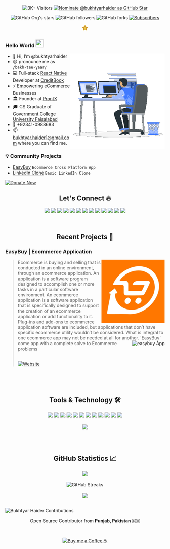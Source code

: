 <div align="center">

![3K+ Visitors](https://visitor-badge.glitch.me/badge?page_id=bukhtyarhaider.bukhtyarhaider) [![Nominate @bukhtyarhaider as GitHub Star](https://img.shields.io/badge/Nominate-GitHub_Star-D50000?logo=GitHub&logoColor=white)](https://stars.github.com/nominate/)

<img alt="GitHub Org's stars" src="https://img.shields.io/github/stars/bukhtyarhaider?style=social">
<img alt="GitHub followers" src="https://img.shields.io/github/followers/bukhtyarhaider?style=social">
<img alt="GitHub forks" src="https://img.shields.io/github/forks/bukhtyarhaider/fluttercapsule?style=social">

<a href="https://www.youtube.com/channel/UCbiT9U2zEDWourexKzxjREg?sub_confirmation=1">
<img alt="Subscribers" src="https://img.shields.io/youtube/views/vgdUdXEXILA?label=Subscribers&style=social">
</a>

<img alt="GitHub Star" height="20px" src="images/star.png"></a>

</div>

### Hello World <img src="https://media.giphy.com/media/hvRJCLFzcasrR4ia7z/giphy.gif" height="25px" width="25px">

<img align="right" alt="Developer bukhtyar haider" src="images/coding.gif" width="300"/>

- 👋 Hi, I’m @bukhtyarhaider
- 😄 pronounce me as `/bakh-tee-yaar/`
- 💻 Full-stack [React Native](https://reactnative.dev/) Developer at [CreditBook](https://www.creditbook.pk/)
- ⚡ Empowering eCommerce Businesses
- 🏛 Founder at [ProntX](https://prontx.com/)
- 🎓 CS Graduate of [Government College University Faisalabad](https://gcuf.edu.pk/)
- 📱 +92341-0988683
- 📫 bukhtyar.haider1@gmail.com where you can find me.

### 💡 Community Projects

- [EasyBuy](https://assignmento.org) `Ecommerce Cross Platform App`
- [LinkedIn Clone](https://comsian.net) `Basic LinkedIn Clone`

[![Donate Now](https://img.shields.io/badge/Buy_me_a-Coffee-FFDD00?logo=buy-me-a-coffee&logoColor=white)](https://www.buymeacoffee.com/bukhtyarhaider)

<h2 align="center"> Let's Connect 🔥</h2>
<div align="center">
<a href="#">
<img src="https://img.shields.io/badge/Portfolio-000000?style=for-the-badge&logo=opsgenie&logoColor=ffffff"></a> 
<a href="https://github.com/bukhtyarhaider/">
<img src="https://img.shields.io/badge/Github-211F1F?style=for-the-badge&logo=GitHub&logoColor=ffffff"></a> 
<a href="https://www.youtube.com/channel/UCbiT9U2zEDWourexKzxjREg?sub_confirmation=1">
<img src="https://img.shields.io/badge/Youtube-FF0000?style=for-the-badge&logo=Youtube&logoColor=ffffff"></a>
<a href="https://www.linkedin.com/in/bukhtyar/">
<img src="https://img.shields.io/badge/Linkedin-0077B5?style=for-the-badge&logo=Linkedin&logoColor=ffffff"></a>
<a href="https://www.facebook.com/bukhtyar.haider/">
<img src="https://img.shields.io/badge/Facebook-1877F2?style=for-the-badge&logo=Facebook&logoColor=ffffff"></a>
<a href="https://www.twitter.com/bukhtyarhaider1/">
<img src="https://img.shields.io/badge/Twitter-08A0E9?style=for-the-badge&logo=Twitter&logoColor=ffffff"></a>
<a href="https://www.instagram.com/bukhtyar_/">
<img src="https://img.shields.io/badge/Instagram-DD2A7B?style=for-the-badge&logo=Instagram&logoColor=ffffff"></a>
<a href="https://www.google.com/search?q=bukhtyar+haider">
<img src="https://img.shields.io/badge/Reviews-211F1F?style=for-the-badge&logo=google&logoColor=ffffff"></a>
<a href="https://ask.fm/bukhtyar">
<img src="https://img.shields.io/badge/ASK.fm-DB3552?style=for-the-badge&logo=askfm&logoColor=ffffff"></a>
<a href="mailto:bukhtyar.haider1@gmail.com">
<img src="https://img.shields.io/badge/Gmail-D44638?style=for-the-badge&logo=gmail&logoColor=ffffff"></a>
<a href="https://m.me/bukhtyar.haider/">
<img src="https://img.shields.io/badge/Chat-1877F2?style=for-the-badge&logo=Messenger&logoColor=ffffff"></a>
<a href="https://wa.me/03410988683?text=%23Github">
<img src="https://img.shields.io/badge/Chat-25D366?style=for-the-badge&logo=WhatsApp&logoColor=ffffff"></a>
<a href="https://wa.me/03410988683?text=Thank%20you%20for%20supporting%20me%20%E2%9D%A4%0ABank%20Account%20Details%0ATitle%3A%20BUKHTYAR%20HAIDER%0AIBAN%3A%20PK80MUCB1143448611002899">
<img src="https://img.shields.io/badge/Support-Developer-784fff?style=for-the-badge&logo=buy-me-a-coffee&logoColor=ffffff"></a>

</div>

<br><h2 align="center"> Recent Projects 🚀</h2>

### EasyBuy | Ecommerce Application

> <img align="right" alt="easybuy" src="https://raw.githubusercontent.com/bukhtyarhaider/EasyBuy-Ecommerce-App/main/Source/assets/icon.png" height="200" />
> Ecommerce is buying and selling that is conducted in an online environment, through an ecommerce application. An application is a software program designed to accomplish one or more tasks in a particular software environment. An ecommerce application is a software application that is specifically designed to support the creation of an ecommerce application or add functionality to it. Plug-ins and add-ons to ecommerce application software are included, but applications that don’t have specific ecommerce utility wouldn’t be considered. What is integral to one ecommerce app may not be needed at all for another. <a  href="https://github.com/bukhtyarhaider/EasyBuy-Ecommerce-App"><img align="right" src="images/googlePlay.gif" alt="easybuy App" height="50px" /></a> 'EasyBuy' come app with a complete solve to Ecommerce problems
>
> <br>[![Website](https://img.shields.io/badge/Source_Code?logo=google-chrome&logoColor=ffffff)](https://github.com/bukhtyarhaider/EasyBuy-Ecommerce-App)

<br>

<br><h2 align="center"> Tools & Technology 🛠</h2>

<div align="center">
<img src="https://img.shields.io/badge/Flutter-02569B?style=for-the-badge&logo=flutter&logoColor=white" />
<img src="https://img.shields.io/badge/Dart-0175C2?style=for-the-badge&logo=dart&logoColor=white" />
<img src="https://img.shields.io/badge/C++-00599C?style=for-the-badge&logo=cplusplus&logoColor=white" />
<img src="https://img.shields.io/badge/C_Sharp-239120?style=for-the-badge&logo=csharp&logoColor=white" />
<img src="https://img.shields.io/badge/Java-007396?style=for-the-badge&logo=java&logoColor=white" />
<img src="https://img.shields.io/badge/JavaScript-F7DF1E?style=for-the-badge&logo=javascript&logoColor=white" />
<img src="https://img.shields.io/badge/Python-FFD43B?style=for-the-badge&logo=python&logoColor=white"/>
<img src="https://img.shields.io/badge/firebase-ffca28?style=for-the-badge&logo=firebase&logoColor=white" />
<img src="https://img.shields.io/badge/Git-F05032?style=for-the-badge&logo=git&logoColor=white" />
<img src="https://img.shields.io/badge/Adobe_Photoshop-00aeff?style=for-the-badge&logo=Adobe%20photoshop&logoColor=white"/>
<img src="https://img.shields.io/badge/Adobe_Illustrator-ff9900?style=for-the-badge&logo=Adobe-illustrator&logoColor=white" />
<img src="https://img.shields.io/badge/Adobe_XD-FF61F6?style=for-the-badge&logo=Adobe%20XD&logoColor=white" />
<br><br>
<img align="center"  src="https://github-readme-stats.vercel.app/api/top-langs/?username=bukhtyarhaider&theme=dark&layout=compact&langs_count=20&hide_title=true"/>
</div>
<br>

<br><h2 align="center"> GitHub Statistics 📈 </h2>

<div align="center">
    <img align="center" src="https://github-readme-stats.vercel.app/api?username=bukhtyarhaider&theme=dark&hide_title=true&include_all_commits=true"/>
</div><br>
<div align="center">  
<img alt="GitHub Streaks" src="https://github-readme-streak-stats.herokuapp.com/?user=bukhtyarhaider"> <br><br> 
<img align="center" src="https://github-profile-trophy.vercel.app/?username=bukhtyarhaider&margin-w=15&margin-h=15" />
</div>
<br>

![Bukhtyar Haider Contributions](https://github.com/bukhtyarhaider/bukhtyarhaider/blob/output/github-contribution-grid-snake.svg)

<p align="center">Open Source Contributor from <b>Punjab, Pakistan</b> 🇵🇰 </p>
<div align="center"><br>
<p><a href="https://www.buymeacoffee.com/bukhtyarhaider"> <img align="center" src="https://cdn.buymeacoffee.com/buttons/v2/default-yellow.png" height="40" width="168" alt="Buy me a Coffee ☕" /></a></p>
</div>
